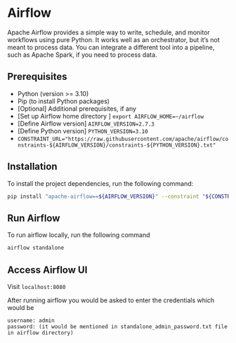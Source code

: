 # Airflow

Apache Airflow provides a simple way to write, schedule, and monitor workflows using pure Python. 
It works well as an orchestrator, but it’s not meant to process data. You can integrate a different tool into a pipeline, such as Apache Spark, if you need to process data.


## Prerequisites
- Python (version >= 3.10)
- Pip (to install Python packages)
- [Optional] Additional prerequisites, if any
- [Set up Airflow home directory ] ```export AIRFLOW_HOME=~/airflow```
- [Define Airflow version] ```AIRFLOW_VERSION=2.7.3```
- [Define Python version] ```PYTHON_VERSION=3.10```
- ```CONSTRAINT_URL="https://raw.githubusercontent.com/apache/airflow/constraints-${AIRFLOW_VERSION}/constraints-${PYTHON_VERSION}.txt"```


## Installation
To install the project dependencies, run the following command:

```bash
pip install "apache-airflow==${AIRFLOW_VERSION}" --constraint "${CONSTRAINT_URL}"
```


## Run Airflow
To run airflow locally, run the following command

```bash
airflow standalone
```

## Access Airflow UI
Visit ```localhost:8080```


After running airflow you would be asked to enter the credentials which would be 
```
username: admin
password: (it would be mentioned in standalone_admin_password.txt file in airflow directory)
```